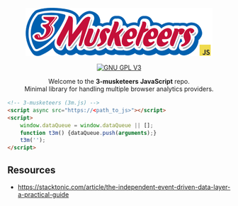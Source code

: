 <p align="center">
  <a href="https://tiendada.com" target="_blank">
    <picture>
      <img width="422" alt="3-musketeers" src="resources/logo-small-js.png">
    </picture>
  </a>
</p>

<p align="center">
  <a href="https://www.gnu.org/licenses/gpl-3.0">
    <img src="https://img.shields.io/badge/License-GPLv3-blue.svg" alt="GNU GPL V3">
  </a>
</p>

<p align="center">
  Welcome to the <b>3-musketeers</b> <b>JavaScript</b> repo. <br/>
  Minimal library for handling multiple browser analytics providers.
</p>

```html
<!-- 3-musketeers (3m.js) -->
<script async src="https://<path_to_js>"></script>
<script>
    window.dataQueue = window.dataQueue || [];
    function t3m() {dataQueue.push(arguments);}
    t3m('');
</script>
```

## Resources

- https://stacktonic.com/article/the-independent-event-driven-data-layer-a-practical-guide